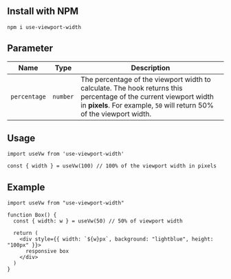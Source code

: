 ## Install with NPM

```
npm i use-viewport-width
```

## Parameter

| Name        | Type     | Description |
|------------|---------|---------|
| `percentage` | `number` | The percentage of the viewport width to calculate. The hook returns this percentage of the current viewport width in **pixels**. For example, `50` will return 50% of the viewport width. |

## Usage

```
import useVw from 'use-viewport-width'

const { width } = useVw(100) // 100% of the viewport width in pixels
```





## Example

```
import useVw from "use-viewport-width"

function Box() {
  const { width: w } = useVw(50) // 50% of viewport width

  return (
    <div style={{ width: `${w}px`, background: "lightblue", height: "100px" }}>
      responsive box
    </div>
  )
}
```
